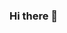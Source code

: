 ### Hi there 👋

<!--
**yuqingc31/yuqingc31** is a ✨ _special_ ✨ repository because its `README.md` (this file) appears on your GitHub profile.

- 🌱 I’m currently studying Computing and Innovation in The University of Adelaide

-->

